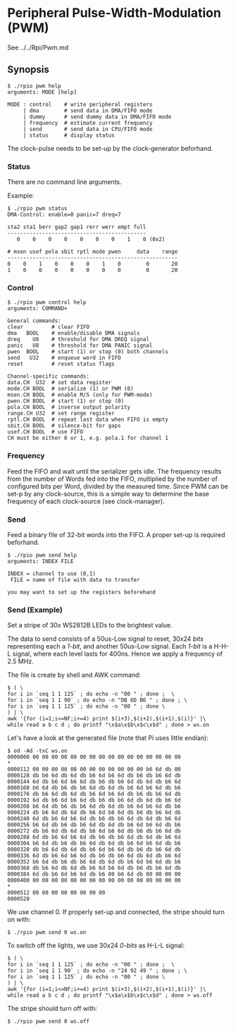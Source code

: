# Peripheral Pulse-Width-Modulation (PWM)

See ../../Rpi/Pwm.md

## Synopsis

```
$ ./rpio pwm help
arguments: MODE [help]

MODE : control    # write peripheral registers
     | dma        # send data in DMA/FIFO mode
     | dummy      # send dummy data in DMA/FIFO mode
     | frequency  # estimate current frequency
     | send       # send data in CPU/FIFO mode
     | status     # display status
```

The clock-pulse needs to be set-up by the clock-generator beforhand.

### Status

There are no command line arguments.

Example:

```
$ ./rpio pwm status
DMA-Control: enable=0 panic=7 dreq=7

sta2 sta1 berr gap2 gap1 rerr werr empt full
--------------------------------------------
   0    0    0    0    0    0    0    1    0 (0x2)

# msen usef pola sbit rptl mode pwen     data    range
------------------------------------------------------
0    0    1    0    0    0    1    0        0       20
1    0    0    0    0    0    0    0        0       20
```

### Control

```
$ ./rpio pwm control help
arguments: COMMAND+

General commands:
clear         # clear FIFO
dma   BOOL    # enable/disable DMA signals
dreq    U8    # threshold for DMA DREQ signal
panic   U8    # threshold for DMA PANIC signal
pwen  BOOL    # start (1) or stop (0) both channels
send   U32    # enqueue word in FIFO
reset         # reset status flags

Channel-specific commands:
data.CH  U32  # set data register
mode.CH BOOL  # serialize (1) or PWM (0)
msen.CH BOOL  # enable M/S (only for PWM-mode)
pwen.CH BOOL  # start (1) or stop (0)
pola.CH BOOL  # inverse output polarity
range.CH U32  # set range register
rptl.CH BOOL  # repeat last data when FIFO is empty
sbit.CH BOOL  # silence-bit for gaps
usef.CH BOOL  # use FIFO
CH must be either 0 or 1, e.g. pola.1 for channel 1
```

### Frequency

Feed the FIFO and wait until the serializer gets idle. The frequency results from the number of Words fed into the FIFO, multiplied by the number of configured bits per Word, divided by the measured time. Since PWM can be set-p by any clock-source, this is a simple way to determine the base frequency of each clock-source (see clock-manager).



### Send

Feed a binary file of 32-bit words into the FIFO. A proper set-up is required beforhand.

```
$ ./rpio pwm send help
arguments: INDEX FILE

INDEX = channel to use (0,1)
 FILE = name of file with data to transfer

you may want to set up the registers beforehand
```

### Send (Example)

Set a stripe of 30x WS2812B LEDs to the brightest value.

The data to send consists of a 50us-Low signal to reset, 30x24 *bits* representing each a *1-bit*, and another 50us-Low signal. Each *1-bit* is a H-H-L signal, where each level lasts for 400ns. Hence we apply a frequency of 2.5 MHz.

The file is create by shell and AWK command:
```
$ ( \
for i in `seq 1 1 125` ; do echo -n "00 " ; done ;  \
for i in `seq 1 1 90` ; do echo -n "DB 6D B6 " ; done ; \
for i in `seq 1 1 125` ; do echo -n "00 " ; done \
) | \
awk '{for (i=1;i<=NF;i+=4) print $(i+3),$(i+2),$(i+1),$(i)}' |\
while read a b c d ; do printf "\x$a\x$b\x$c\x$d" ; done > ws.on
```

Let's have a look at the generated file (note that Pi uses little endian):
```
$ od -Ad -txC ws.on
0000000 00 00 00 00 00 00 00 00 00 00 00 00 00 00 00 00
*
0000112 00 00 00 00 00 00 00 00 00 00 00 00 b6 6d db 00
0000128 db b6 6d db 6d db b6 6d b6 6d db b6 db b6 6d db
0000144 6d db b6 6d b6 6d db b6 db b6 6d db 6d db b6 6d
0000160 b6 6d db b6 db b6 6d db 6d db b6 6d b6 6d db b6
0000176 db b6 6d db 6d db b6 6d b6 6d db b6 db b6 6d db
0000192 6d db b6 6d b6 6d db b6 db b6 6d db 6d db b6 6d
0000208 b6 6d db b6 db b6 6d db 6d db b6 6d b6 6d db b6
0000224 db b6 6d db 6d db b6 6d b6 6d db b6 db b6 6d db
0000240 6d db b6 6d b6 6d db b6 db b6 6d db 6d db b6 6d
0000256 b6 6d db b6 db b6 6d db 6d db b6 6d b6 6d db b6
0000272 db b6 6d db 6d db b6 6d b6 6d db b6 db b6 6d db
0000288 6d db b6 6d b6 6d db b6 db b6 6d db 6d db b6 6d
0000304 b6 6d db b6 db b6 6d db 6d db b6 6d b6 6d db b6
0000320 db b6 6d db 6d db b6 6d b6 6d db b6 db b6 6d db
0000336 6d db b6 6d b6 6d db b6 db b6 6d db 6d db b6 6d
0000352 b6 6d db b6 db b6 6d db 6d db b6 6d b6 6d db b6
0000368 db b6 6d db 6d db b6 6d b6 6d db b6 db b6 6d db
0000384 6d db b6 6d b6 6d db b6 00 b6 6d db 00 00 00 00
0000400 00 00 00 00 00 00 00 00 00 00 00 00 00 00 00 00
*
0000512 00 00 00 00 00 00 00 00
0000520
```

We use channel 0. If properly set-up and connected, the stripe should turn on with:
```
$ ./rpio pwm send 0 ws.on
```

To switch off the lights, we use 30x24 *0-bits* as H-L-L signal:
```
$ ( \
for i in `seq 1 1 125` ; do echo -n "00 " ; done ;  \
for i in `seq 1 1 90` ; do echo -n "24 92 49 " ; done ; \
for i in `seq 1 1 125` ; do echo -n "00 " ; done \
) | \
awk '{for (i=1;i<=NF;i+=4) print $(i+3),$(i+2),$(i+1),$(i)}' |\
while read a b c d ; do printf "\x$a\x$b\x$c\x$d" ; done > ws.off
```

The stripe should turn off with:
```
$ ./rpio pwm send 0 ws.off
```


